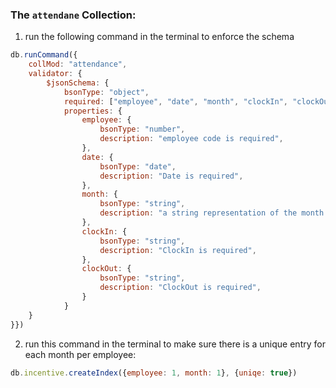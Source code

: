### The `attendane` Collection:

1. run the following command in the terminal to enforce the schema

```javascript
db.runCommand({
    collMod: "attendance",
    validator: {
        $jsonSchema: {
            bsonType: "object",
            required: ["employee", "date", "month", "clockIn", "clockOut"],
            properties: {
                employee: {
                    bsonType: "number",
                    description: "employee code is required",
                },
                date: {
                    bsonType: "date",
                    description: "Date is required",
                },
                month: {
                    bsonType: "string",
                    description: "a string representation of the month in string format as such \'11/2023\' must be provided",
                },
                clockIn: {
                    bsonType: "string",
                    description: "ClockIn is required",
                },
                clockOut: {
                    bsonType: "string",
                    description: "ClockOut is required",
                }
            }
    }
}})
```

2. run this command in the terminal to make sure there is a unique entry for each month per employee:
```js
db.incentive.createIndex({employee: 1, month: 1}, {uniqe: true})
```
